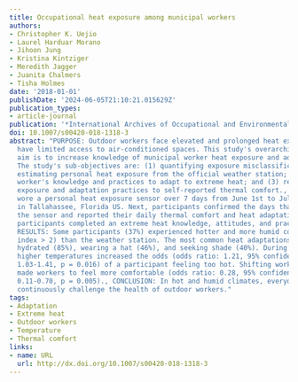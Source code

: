 ```yaml
---
title: Occupational heat exposure among municipal workers
authors:
- Christopher K. Uejio
- Laurel Harduar Morano
- Jihoon Jung
- Kristina Kintziger
- Meredith Jagger
- Juanita Chalmers
- Tisha Holmes
date: '2018-01-01'
publishDate: '2024-06-05T21:10:21.015629Z'
publication_types:
- article-journal
publication: '*International Archives of Occupational and Environmental Health*'
doi: 10.1007/s00420-018-1318-3
abstract: "PURPOSE: Outdoor workers face elevated and prolonged heat exposures and
  have limited access to air-conditioned spaces. This study's overarching research
  aim is to increase knowledge of municipal worker heat exposure and adaptation practices.
  The study's sub-objectives are: (1) quantifying exposure misclassification from
  estimating personal heat exposure from the official weather station; (2) surveying
  worker's knowledge and practices to adapt to extreme heat; and (3) relating heat
  exposure and adaptation practices to self-reported thermal comfort., METHODS: Participants
  wore a personal heat exposure sensor over 7 days from June 1st to July 3rd, 2015
  in Tallahassee, Florida US. Next, participants confirmed the days that they wore
  the sensor and reported their daily thermal comfort and heat adaptations. Finally,
  participants completed an extreme heat knowledge, attitudes, and practices survey.,
  RESULTS: Some participants (37%) experienced hotter and more humid conditions (heat
  index > 2) than the weather station. The most common heat adaptations were staying
  hydrated (85%), wearing a hat (46%), and seeking shade (40%). During work hours,
  higher temperatures increased the odds (odds ratio: 1.21, 95% confidence interval:
  1.03-1.41, p = 0.016) of a participant feeling too hot. Shifting work duty indoors
  made workers to feel more comfortable (odds ratio: 0.28, 95% confidence interval:
  0.11-0.70, p = 0.005)., CONCLUSION: In hot and humid climates, everyday, heat exposures
  continuously challenge the health of outdoor workers."
tags:
- Adaptation
- Extreme heat
- Outdoor workers
- Temperature
- Thermal comfort
links:
- name: URL
  url: http://dx.doi.org/10.1007/s00420-018-1318-3
---
```

